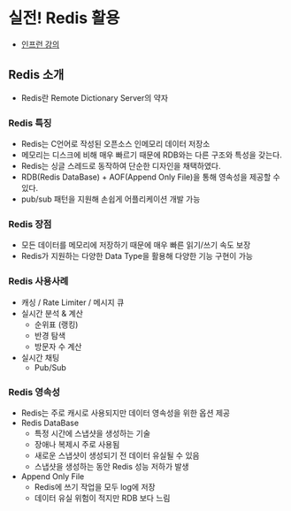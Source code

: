 # 실전! Redis 활용

- [인프런 강의](https://www.inflearn.com/course/%EC%8B%A4%EC%A0%84-redis-%ED%99%9C%EC%9A%A9/dashboard)

## Redis 소개

- Redis란 Remote Dictionary Server의 약자

### Redis 특징

- Redis는 C언어로 작성된 오픈소스 인메모리 데이터 저장소
- 메모리는 디스크에 비해 매우 빠르기 때문에 RDB와는 다른 구조와 특성을 갖는다.
- Redis는 싱글 스레드로 동작하여 단순한 디자인을 채택하였다.
- RDB(Redis DataBase) + AOF(Append Only File)을 통해 영속성을 제공할 수 있다.
- pub/sub 패턴을 지원해 손쉽게 어플리케이션 개발 가능

### Redis 장점

- 모든 데이터를 메모리에 저장하기 때문에 매우 빠른 읽기/쓰기 속도 보장
- Redis가 지원하는 다양한 Data Type을 활용해 다양한 기능 구현이 가능

### Redis 사용사례

- 캐싱 / Rate Limiter / 메시지 큐
- 실시간 분석 & 계산
  - 순위표 (랭킹)
  - 반경 탐색
  - 방문자 수 계산
- 실시간 채팅
  - Pub/Sub

### Redis 영속성

- Redis는 주로 캐시로 사용되지만 데이터 영속성을 위한 옵션 제공
- Redis DataBase
  - 특정 시간에 스냅샷을 생성하는 기술
  - 장애나 복제시 주로 사용됨
  - 새로운 스냅샷이 생성되기 전 데이터 유실될 수 있음
  - 스냅샷을 생성하는 동안 Redis 성능 저하가 발생
- Append Only File
  - Redis에 쓰기 작업을 모두 log에 저장
  - 데이터 유실 위험이 적지만 RDB 보다 느림
